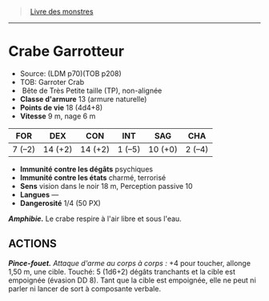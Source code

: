 ﻿> [Livre des monstres](tome_of_beasts_old.md)

---

# Crabe Garrotteur

- Source: (LDM p70)(TOB p208)
- TOB: Garroter Crab
-  Bête de Très Petite taille (TP), non-alignée
- **Classe d'armure** 13 (armure naturelle)
- **Points de vie** 18 (4d4+8)
- **Vitesse** 9 m, nage 6 m

|FOR|DEX|CON|INT|SAG|CHA|
|---|---|---|---|---|---|
|7 (–2)|14 (+2)|14 (+2)|1 (–5)|10 (+0)|2 (–4)|

- **Immunité contre les dégâts** psychiques
- **Immunité contre les états** charmé, terrorisé
- **Sens** vision dans le noir 18 m, Perception passive 10
- **Langues** —
- **Dangerosité** 1/4 (50 PX)

**_Amphibie._** Le crabe respire à l'air libre et sous l'eau.

## ACTIONS

**_Pince-fouet._** _Attaque d'arme au corps à corps :_ +4 pour toucher, allonge 1,50 m, une cible. Touché: 5 (1d6+2) dégâts tranchants et la cible est empoignée (évasion DD 8). Tant que la cible est empoignée, elle ne peut ni parler ni lancer de sort à composante verbale.

